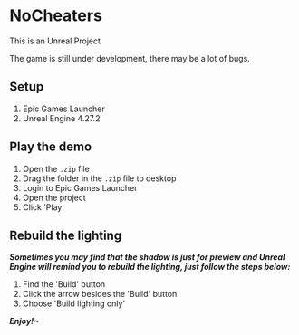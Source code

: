 # NoCheaters
This is an Unreal Project

The game is still under development, there may be a lot of bugs. 

## Setup
1. Epic Games Launcher
2. Unreal Engine 4.27.2

## Play the demo
1. Open the ```.zip``` file
2. Drag the folder in the ```.zip``` file to desktop
3. Login to Epic Games Launcher
4. Open the project
5. Click 'Play'

## Rebuild the lighting
***Sometimes you may find that the shadow is just for preview and Unreal Engine will remind you to rebuild the lighting, just follow the steps below:***
1. Find the 'Build' button
2. Click the arrow besides the 'Build' button
3. Choose 'Build lighting only'

***Enjoy!~***
